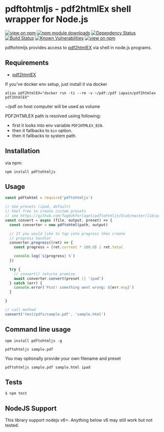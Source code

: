 # pdftohtmljs - pdf2htmlEx shell wrapper for Node.js
[![view on npm](http://img.shields.io/npm/v/pdftohtmljs.svg)](https://www.npmjs.org/package/pdftohtmljs)
[![npm module downloads](http://img.shields.io/npm/dt/pdftohtmljs.svg)](https://www.npmjs.org/package/pdftohtmljs)
[![Dependency Status](https://david-dm.org/fagbokforlaget/pdftohtmljs.svg)](https://david-dm.org/fagbokforlaget/pdftohtmljs)
[![Build Status](https://travis-ci.org/fagbokforlaget/pdftohtmljs.svg)](https://travis-ci.org/fagbokforlaget/pdftohtmljs)
[![Known Vulnerabilities](https://snyk.io/test/github/fagbokforlaget/pdftohtmljs/badge.svg)](https://snyk.io/test/github/fagbokforlaget/pdftohtmljs)
[![view on npm](http://img.shields.io/npm/l/pdftohtmljs.svg)](https://www.npmjs.org/package/pdftohtmljs)

pdftohtmljs provides access to [pdf2htmlEX](https://github.com/coolwanglu/pdf2htmlEX) via shell in node.js programs.

## Requirements
- [pdf2htmlEX](https://github.com/coolwanglu/pdf2htmlEX)

If you've docker env setup, just install it via docker
```
alias pdf2htmlEX="docker run -ti --rm -v ~/pdf:/pdf iapain/pdf2htmlex pdf2htmlEX"
```

~/pdf on host computer will be used as volume

PDF2HTMLEX path is resolved usiing following:
* first it looks into env variable `PDF2HTMLEX_BIN`.
* then it fallbacks to `bin` option.
* then it fallbacks to system path.

## Installation
via npm:

```
npm install pdftohtmljs
````

## Usage
```javascript
const pdftohtml = require('pdftohtmljs')

// See presets (ipad, default)
// Feel free to create custom presets
// see https://github.com/fagbokforlaget/pdftohtmljs/blob/master/lib/presets/ipad.js
const convert = async (file, output, preset) => {
  const converter = new pdftohtml(path, output)

  // If you would like to tap into progress then create
  // progress handler
  converter.progress((ret) => {
    const progress = (ret.current * 100.0) / ret.total

    console.log(`${progress} %`)
  })

  try {
    // convert() returns promise
    await converter.convert(preset || 'ipad')
  } catch (err) {
    console.error(`Psst! something went wrong: ${err.msg}`)
  }

}

// call method
convert('test/pdfs/sample.pdf', 'sample.html')

```

## Command line usage
```
npm install pdftohtmljs -g
```

```
pdftohtmljs sample.pdf
```
You may optionally provide your own filename and preset
```
pdftohtmljs sample.pdf sample.html ipad
```

## Tests
```
$ npm test
```

## NodeJS Support
This library support nodejs v6+. Anything below v6 may still work but not tested.
